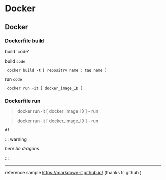 # Docker 
## Docker
### Dockerfile build
build 'code'

build `code`

     docker build -t [ repositry_name : tag_name ]
     
run `code`     
     
     docker run -it [ docker_image_ID ]
     
### Dockerfile run
> docker run -it [ docker_image_ID ]
     - run 

> docker run -it [ docker_image_ID ]
     - run 
   
`df`   
   
::: warning

*here be dragons*

:::


---
reference sample https://markdown-it.github.io/  (thanks to github )
